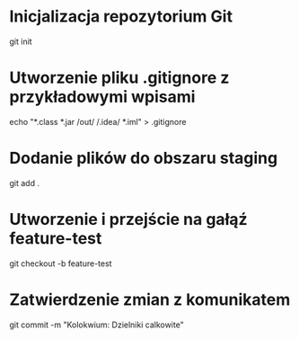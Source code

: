 # Inicjalizacja repozytorium Git
git init

# Utworzenie pliku .gitignore z przykładowymi wpisami
echo "*.class
*.jar
/out/
/.idea/
*.iml" > .gitignore

# Dodanie plików do obszaru staging
git add .

# Utworzenie i przejście na gałąź feature-test
git checkout -b feature-test

# Zatwierdzenie zmian z komunikatem
git commit -m "Kolokwium: Dzielniki calkowite"
